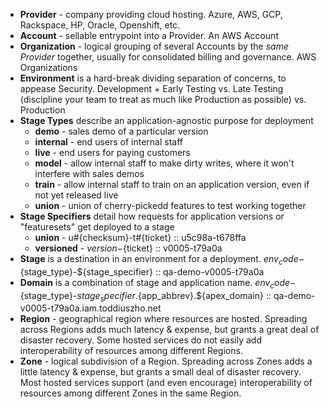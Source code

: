 * **Provider** - company providing cloud hosting. Azure, AWS, GCP, Rackspace, HP, Oracle, Openshift, etc.
* **Account** - sellable entrypoint into a Provider. An AWS Account
* **Organization** - logical grouping of several Accounts by the _same Provider_ together, usually for consolidated billing and governance. AWS Organizations
* **Environment** is a hard-break dividing separation of concerns, to appease Security. Development + Early Testing vs. Late Testing (discipline your team to treat as much like Production as possible) vs. Production
* **Stage Types** describe an application-agnostic purpose for deployment
  * **demo** - sales demo of a particular version
  * **internal** - end users of internal staff
  * **live** - end users for paying customers
  * **model** - allow internal staff to make dirty writes, where it won't interfere with sales demos
  * **train** - allow internal staff to train on an application version, even if not yet released live
  * **union** - union of cherry-pickedd features to test working together
* **Stage Specifiers** detail how requests for application versions or "featuresets" get deployed to a stage
  * **union** - u#{checksum}-t#{ticket} :: u5c98a-t678ffa
  * **versioned** - ${version}-${ticket} :: v0005-t79a0a
* **Stage** is a destination in an environment for a deployment. ${env_code}-${stage_type}-${stage_specifier} :: qa-demo-v0005-t79a0a
* **Domain** is a combination of stage and application name. ${env_code}-${stage_type}-${stage_specifier}.${app_abbrev}.${apex_domain} :: qa-demo-v0005-t79a0a.iam.toddiuszho.net
* **Region** - geographical region where resources are hosted. Spreading across Regions adds much latency & expense, but grants a great deal of disaster recovery. Some hosted services do not easily add interoperability of resources among different Regions.
* **Zone** - logical subdivision of a Region. Spreading across Zones adds a little latency & expense, but grants a small deal of disaster recovery. Most hosted services support (and even encourage) interoperability of resources among different Zones in the same Region.
